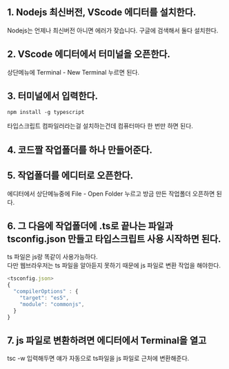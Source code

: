 ## 1. Nodejs 최신버전, VScode 에디터를 설치한다. 
Nodejs는 언제나 최신버전 아니면 에러가 잦습니다. 구글에 검색해서 둘다 설치한다.

## 2. VScode 에디터에서 터미널을 오픈한다. 
상단메뉴에 Terminal - New Terminal 누르면 된다.

## 3. 터미널에서 입력한다.
```
npm install -g typescript
```
타입스크립트 컴파일러라는걸 설치하는건데 컴퓨터마다 한 번만 하면 된다.

## 4. 코드짤 작업폴더를 하나 만들어준다.

## 5. 작업폴더를 에디터로 오픈한다.
에디터에서 상단메뉴중에 File - Open Folder 누르고 방금 만든 작업폴더 오픈하면 된다.

## 6. 그 다음에 작업폴더에 .ts로 끝나는 파일과 tsconfig.json 만들고 타입스크립트 사용 시작하면 된다.
ts 파일은 js랑 똑같이 사용가능하다.   
다만 웹브라우저는 ts 파일을 알아듣지 못하기 때문에 js 파일로 변환 작업을 해야한다.   
```javascript
<tsconfig.json>
{   
  "compilerOptions" : {     
    "target": "es5",     
    "module": "commonjs",  
  } 
}
```

## 7. js 파일로 변환하려면 에디터에서 Terminal을 열고
tsc -w 입력해두면 얘가 자동으로 ts파일을 js 파일로 근처에 변환해준다.
